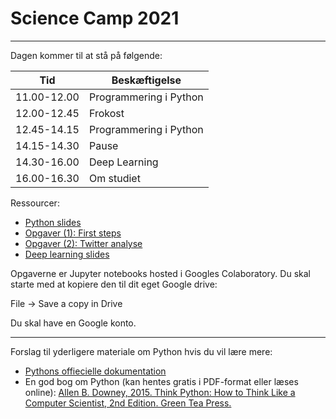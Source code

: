 # Science Camp 2021
---

Dagen kommer til at stå på følgende:

| Tid       | Beskæftigelse          |
|-----------|------------------------|
|11.00-12.00| Programmering i Python |
|12.00-12.45| Frokost                |
|12.45-14.15| Programmering i Python |
|14.15-14.30| Pause                  |
|14.30-16.00| Deep Learning          |
|16.00-16.30| Om studiet             |

Ressourcer:
 - [Python slides](https://docs.google.com/presentation/d/18u0KT4b8ApNQVm259XVZIlCK0vHB6GWnjk3dLcNc9h8/edit?usp=sharing)
 - [Opgaver (1): First steps](https://colab.research.google.com/drive/16Gu4dzC2CCxHtL0OPbYeQxl5qI5dvyej)
 - [Opgaver (2): Twitter analyse](https://colab.research.google.com/drive/1EMTT-U19GbebaaCfxuDi8xFdo5f1Zjin)
 - [Deep learning slides](https://docs.google.com/presentation/d/1KazeBeYK1wzSkUrMjbMYBqXolTWm_dHyGUGL9l-r7ww/edit?usp=sharing)

Opgaverne er Jupyter notebooks hosted i Googles Colaboratory. Du skal starte med at kopiere den til dit eget Google drive:

File -> Save a copy in Drive

Du skal have en Google konto.

---
Forslag til yderligere materiale om Python hvis du vil lære mere:
 - [Pythons offiecielle dokumentation](https://github.com/user/repo/blob/branch/other_file.md)
 - En god bog om Python (kan hentes gratis i PDF-format eller læses online): [Allen B. Downey, 2015. Think Python: How to Think Like a Computer Scientist, 2nd Edition. Green Tea Press.](https://greenteapress.com/wp/think-python-2e/)
